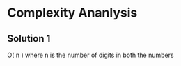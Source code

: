 # Complexity Ananlysis

## Solution 1

O( n ) where n is the number of digits in both the numbers


